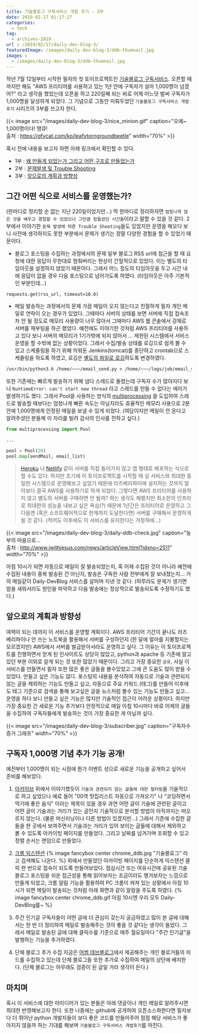 ```yaml
---
title: 기술블로그 구독서비스 개발 후기 - 3부
date: 2019-02-17 01:17:27
categories:
  - tech
tag:
  - archives-2019
url : /2019/02/17/daily-dev-blog-3/
featuredImage: /images/daily-dev-blog-3/ddb-thumnail.jpg
images :
  - /images/daily-dev-blog-3/ddb-thumnail.jpg
---
```


작년 7월 12일부터 시작한 필자의 첫 토이프로젝트인 [기술블로그 구독서비스](http://daily-devblog.com). 오픈할 때까지만 해도 "AWS 프리티어를 사용하고 있는 1년 안에 구독자가 설마 1,000명이 넘겠어?" 라고 생각을 했었는데 <!-- more --> 오픈을 하고 220일째 되는 바로 어제 어느덧 벌써 구독자가 1,000명을 달성하게 되었다. 그 기념으로 그동안 미뤄두었던 `기술블로그 구독서비스 개발 후기` 시리즈의 3부를 쓰고자 한다.

{{< image src="/images/daily-dev-blog-3/nice_minion.gif" caption="오예~ 1,000명이다! 땡큐! <br>출처 : https://gfycat.com/ko/leafytorngroundbeetle" width="70%" >}}

혹시 전에 내용을 보고자 하면 아래 링크에서 확인할 수 있다.

- 1부 : [왜 만들게 되었는가 그리고 어떤 구조로 만들었는가](https://taetaetae.github.io/2018/08/05/daily-dev-blog-1/)
- 2부 : [문제발생 및 Trouble Shooting](https://taetaetae.github.io/2018/08/09/daily-dev-blog-2/)
- 3부 : [앞으로의 계획과 방향성](https://taetaetae.github.io/2019/02/17/daily-dev-blog-3/)

## 그간 어떤 식으로 서비스를 운영했는가?
(한마디로 정리할 순 없는 지난 220일이었지만…) 딱 한마디로 정리하자면 `엄청나게 많은 것을 배우고 경험할 수 있었으나 그만큼 힘들었던 시간들`이라고 말할 수 있을 것 같다. 	2부에서 이야기한 `문제 발생에 따른 Trouble Shooting`들도 있었지만 운영을 해오다 보니 사전에 생각하지도 못한 부분에서 문제가 생기는 정말 다양한 경험을 할 수 있었기 때문이다.
- 블로그 포스팅을 수집하는 과정에서의 문제
일부 블로그 RSS url에 접근을 할 때 요청에 대한 응답이 무한대로 멈춰버리는 현상이 간헐적으로 있었다. 이는 별도의 타임아웃을 설정하지 않았기 때문이다. 그래서 어느 정도의 타임아웃을 두고 시간 내에 응답이 없을 경우 다음 포스팅으로 넘어가도록 하였다. (타임아웃은 아주 기본적인 부분인데...)
```
requests.get(rss_url, timeout=10.0)
```

- 메일 발송하는 과정에서의 문제
가끔 메일이 오지 않는다고 친절하게 필자 개인 메일로 연락이 오는 경우가 있었다. 그때마다 서버의 상태를 보면 서버에 직접 접속조차 안 될 정도로 메모리 사용량이 너무 많아서 그때마다 AWS 웹 콘솔에서 강제로 서버를 재부팅을 하곤 했었다. 예전에도 이야기한 것처럼 AWS 프리티어를 사용하고 있다 보니 서버의 메모리가 1기가밖에 되지 않아서 ... 제한된 시스템에서 서비스 운영을 할 수밖에 없는 상황이었다.
그래서 수집/발송 상태를 로깅으로 쉽게 볼 수 있고 스케줄링을 하기 위해 띄워둔 Jenkins(tomcat)를 중단하고 crontab으로 스케줄링을 하도록 하였고, 로깅은 [별도의 파일로 로깅](https://stackoverflow.com/questions/4811738/how-to-log-cron-jobs)하도록 변경하였다. 
```markdown
/usr/bin/python3.6 /home/~~~/email_send.py > /home/~~~/logs/job/email_send_`date +\%Y\%m\%d\%H\%M\%S`.log 2>&1
```
또한 기존에는 빠르게 발송하기 위해 냅다 스레드로 돌렸는데 구독자 수가 많아지다 보니 `RuntimeError: can't start new thread` 라고 스레드를 만들 수 없다는 에러가 발생하기도 했다. 그래서 Pool을 사용하는 방식의 [multiprocessing](https://docs.python.org/3.4/library/multiprocessing.html) 을 도입하여 스레드로 발송할 때보다는 엄청나게 빠른 속도는 아닐지라도 효율적인 메모리 사용으로 2분 안에 1,000명에게 안정된 메일을 보낼 수 있게 되었다. (여담이지만 메일이 안 온다고 알려주셨던 분들께 이 자리를 빌려 감사의 인사를 전하고 싶다.)
```python
from multiprocessing import Pool

...

pool = Pool(20)
pool.map(sendMail, email_list)
```    

> [Heroku](https://www.heroku.com/) 나 [Netlify](https://www.netlify.com/) 같이 서버를 직접 들어가지 않고 앱 형태로 배포하는 식으로 할 수도 있다. 하지만 초기에 이 토이프로젝트를 시작할 때 실 서비스와 최대한 동일한 시스템으로 운영해보고 싶었기 때문에 라즈베리파이에 설치하는 것까지 알아보다 결국 AWS를 사용하기로 하게 되었다.
그렇다면 AWS 프리티어를 사용하지 않고 별도의 서버를 구매하면 안 될까? 하는 생각도 해봤지만 최소한의 인프라로 최대한의 성능을 내보고 싶은 욕심(?) 때문에 1년간은 프리티어로 운영하고 그다음엔 (혹은 소프트웨어적으로 한계까지 도달한다면) 서버를 구매해서 운영하게 될 것 같다. (적어도 이후에도 이 서비스를 유지한다는 가정하에...)

{{< image src="/images/daily-dev-blog-3/daily-ddb-check.jpg" caption="농부의 마음으로... <br>출처 : http://www.iwithjesus.com/news/articleView.html?idxno=2511" width="70%" >}}

아침 10시가 되면 자동으로 메일이 잘 발송되었는지, 혹 어제 수집된 것이 아니라 예전에 수집된 내용이 중복 발송된 건 아닌지, 발송은 구독한 사람 전부에게 잘 보내졌는지... 거의 매일같이 Daily-DevBlog 서비스를 살피며 지낸 것 같다. (하루라도 문제가 생기면 밤을 새워서라도 원인을 파악하고 다음 발송에는 정상적으로 발송되도록 수정하기도 했다.)


## 앞으로의 계획과 방향성
여력이 되는 데까지 이 서비스를 운영할 계획이다. AWS 프리티어 기간이 끝나도 라즈베리파이나 안 쓰는 노트북을 활용해서 서버를 구성하던지 (한 달에 얼마를 지불할지는 모르겠지만) AWS에서 서버를 발급받아서라도 운영하고 싶다. 그 이유는 이 토이프로젝트를 진행하면서 얻게 된 인사이트도 상당히 많았고, python과 apache 등 기존에 알고 있던 부분 이외로 알게 되는 것 또한 많았기 때문이다. 그리고 가장 중요한 `공유`, 사실 이 서비스를 만들면서 필자 또한 많은 좋은 글들을 볼수있었고 그에 큰 도움도 많이 받을 수 있었다.
만들고 싶은 기능도 많다. 포스팅의 내용을 분석하여 자동으로 기술과 관련되지 않는 글을 제외하는 기능도 만들고 싶고, 자동으로 주요 키워드 (태그)를 만들어 이후에도 태그 기준으로 검색을 통해 보고싶은 글을 뉴스처럼 볼수 있는 기능도 만들고 싶고... 운영을 하다 보니 만들고 싶은 기능은 많지만 기술적인 접근이 어려운 상황이다.
하지만 가장 중요한 건 새로운 기능 추가보다 안정적으로 매일 아침 10시마다 바로 어제의 글들을 수집하여 구독자들에게 발송하는 것이 가장 중요한 게 아닐까 싶다.

{{< image src="/images/daily-dev-blog-3/subscriber.jpg" caption="구독자수 증가 그래프" width="70%" >}}


## 구독자 1,000명 기념 추가 기능 공개!
예전부터 1,000명이 되는 시점에 뭔가 이벤트 성으로 새로운 기능을 공개하고 싶어서 준비를 해보았다.
1. [아카이브](http://daily-devblog.com/log/view)
위에서 이야기했듯이 `기술과 관련되지 않는 글들에 대한 필터링`을 기술적으로 하고 싶었으나 예로 들어 "00역 맛집리스트 자동으로 가져오기" 나 "코딩하면서 먹기에 좋은 음식" 이라는 제목이 있을 경우 과연 어떤 글이 기술에 관련된 글이고 어떤 글이 기술과는 거리가 있는 글인지 기술적으로 분석할 방법이 아직까지는 떠오르지 않는다. (물론 머신러닝이나 다른 방법이 있겠지만...) 
  그래서 기존에 수집한 글들을 한 곳에서 보여주면서 기술과는 거리가 있어 보이는 글들에 대해서 제외하고 볼 수 있도록 아카이빙 페이지를 만들었다. 그리고 날짜를 넘겨가며 조회할 수 있고 정렬 순서는 랜덤으로 만들었다. 
2. [크롬 익스텐션](https://chrome.google.com/webstore/detail/daily-dev-blog-extensions/ejaakkdnneplldikcnkbfdjahmlcaeaa?hl=ko)
  {% image fancybox center chrome_ddb.jpg "기술블로그" 라고 검색해도 나온다. %}
  위에서 만들었던 아카이빙 페이지를 단순하게 익스텐션 클릭 한 번으로 접속이 되도록 만들어보았다. 점심시간 또는 여유시간에 공유된 기술 블로그 포스팅을 쉬운 접근성을 통해 읽어보자는 조금이라도 챙겨보자는 느낌으로 만들게 되었고, 크롬 알림 기능을 활용하여 PC 크롬이 켜져 있는 상황에서 아침 10시가 되면 메일이 발송되는 것처럼 아래 화면과 같이 알람을 주도록 하였다.
  {% image fancybox center chrome_ddb.gif 아침 10시엔 우리 모두 Daily-DevBlog를~ %}

3. 주간 인기글
구독자들이 어떤 글에 더 관심이 갖는지 궁금하였고 많이 본 글에 대해서는 한 번 더 정리하여 메일로 발송해주는 것이 좋을 것 같다는 생각이 들었다. 그래서 메일로 발송된 글에 대해 클릭수를 기준으로 매주 월요일마다 "주간 인기글"을 발행하는 기능을 추가하였다.

4. 단체 블로그 추가 수집
지금은 [어썸 데브블로그](https://awesome-devblog.netlify.com)에서 제공해주는 개인 블로거들의 피드를 수집하고 있는데 단체 블로그들 또한 추가로 수집하여 메일의 상단에 배치한다. (단체 블로그는 아무래도 검증이 된 글일 거라 생각이 든다.)

## 마치며
혹시 이 서비스에 대한 아이디어가 있는 분들은 아래 댓글이나 개인 메일로 알려주시면 최대한 반영해보고자 한다. 또한 나중에는 github에 공개하여 오픈소스화한다면 필자보다 더 뛰어난 python 개발자들이 보다 좋은 코드를 만들어주어 점점 해당 서비스가 좋아지지 않을까 하는 기대를 해보며 `기술블로그 구독서비스 개발후기`를 마친다.